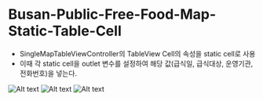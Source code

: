 # Busan-Public-Free-Food-Map-Static-Table-Cell
* SingleMapTableViewController의 TableView Cell의 속성을 static cell로 사용
* 이때 각 static cell을 outlet 변수를 설정하여 해당 값(급식일, 급식대상, 운영기관, 전화번호)을 넣는다.

![Alt text](https://jhkim3217.gitbooks.io/busan-open-data-app-dev/content/assets/statci-cell01.jpg)
![Alt text](https://jhkim3217.gitbooks.io/busan-open-data-app-dev/content/assets/statci-cell02.jpg)
![Alt text](https://jhkim3217.gitbooks.io/busan-open-data-app-dev/content/assets/statci-cell03.jpg)
